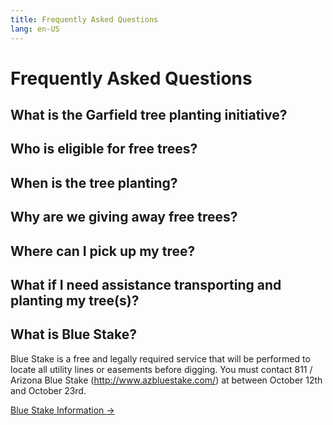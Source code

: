 ```yaml
---
title: Frequently Asked Questions
lang: en-US
---
```

# Frequently Asked Questions

## What is the Garfield tree planting initiative?

## Who is eligible for free trees?

## When is the tree planting?

## Why are we giving away free trees?

## Where can I pick up my tree?

## What if I need assistance transporting and planting my tree(s)?

## What is Blue Stake?
Blue Stake is a free and legally required service that will be performed to locate all utility lines or easements before digging. You must contact 811 / Arizona Blue Stake (<http://www.azbluestake.com/>) at between October 12th and October 23rd. 

<a href='/bluestake' class='button'>Blue Stake Information →</a>

<style lang='stylus'>
.button 
    display: inline-block
    font-size: 1.2rem
    color: #fff
    background-color: #3eaf7c
    padding: 0.8rem 1.6rem
    border-radius: 4px
    transition: background-color 0.1s ease
    box-sizing: border-box
    border-bottom: 1px solid #389d70
.button:hover
  text-decoration: none
  background-color: #4abf8a;
  color: #fff
</style>
